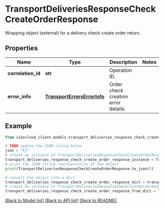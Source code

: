 # TransportDeliveriesResponseCheckCreateOrderResponse

Wrapping object (external) for a delivery check create order return.

## Properties

Name | Type | Description | Notes
------------ | ------------- | ------------- | -------------
**correlation_id** | **str** | Operation ID. | 
**error_info** | [**TransportErrorsErrorInfo**](TransportErrorsErrorInfo.md) | Order check creation error details. | 

## Example

```python
from iikocloud_client.models.transport_deliveries_response_check_create_order_response import TransportDeliveriesResponseCheckCreateOrderResponse

# TODO update the JSON string below
json = "{}"
# create an instance of TransportDeliveriesResponseCheckCreateOrderResponse from a JSON string
transport_deliveries_response_check_create_order_response_instance = TransportDeliveriesResponseCheckCreateOrderResponse.from_json(json)
# print the JSON string representation of the object
print(TransportDeliveriesResponseCheckCreateOrderResponse.to_json())

# convert the object into a dict
transport_deliveries_response_check_create_order_response_dict = transport_deliveries_response_check_create_order_response_instance.to_dict()
# create an instance of TransportDeliveriesResponseCheckCreateOrderResponse from a dict
transport_deliveries_response_check_create_order_response_from_dict = TransportDeliveriesResponseCheckCreateOrderResponse.from_dict(transport_deliveries_response_check_create_order_response_dict)
```
[[Back to Model list]](../README.md#documentation-for-models) [[Back to API list]](../README.md#documentation-for-api-endpoints) [[Back to README]](../README.md)


